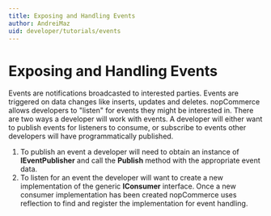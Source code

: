 ```yaml
---
title: Exposing and Handling Events
author: AndreiMaz
uid: developer/tutorials/events
---
```

# Exposing and Handling Events

Events are notifications broadcasted to interested parties. Events are triggered on data changes like inserts, updates and deletes. nopCommerce allows developers to "listen" for events they might be interested in. There are two ways a developer will work with events. A developer will either want to publish events for listeners to consume, or subscribe to events other developers will have programmatically published.

1. To publish an event a developer will need to obtain an instance of **IEventPublisher** and call the **Publish** method with the appropriate event data.
1. To listen for an event the developer will want to create a new implementation of the generic **IConsumer** interface. Once a new consumer implementation has been created nopCommerce uses reflection to find and register the implementation for event handling.
